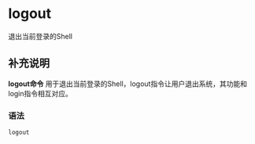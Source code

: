 logout
===

退出当前登录的Shell

## 补充说明

**logout命令** 用于退出当前登录的Shell，logout指令让用户退出系统，其功能和login指令相互对应。

### 语法  

```
logout
```


